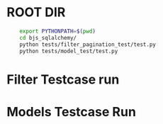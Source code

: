 # ROOT DIR 
```bash
    export PYTHONPATH=$(pwd)
    cd bjs_sqlalchemy/ 
    python tests/filter_pagination_test/test.py
    python tests/model_test/test.py
```

# Filter Testcase run

# Models Testcase Run
